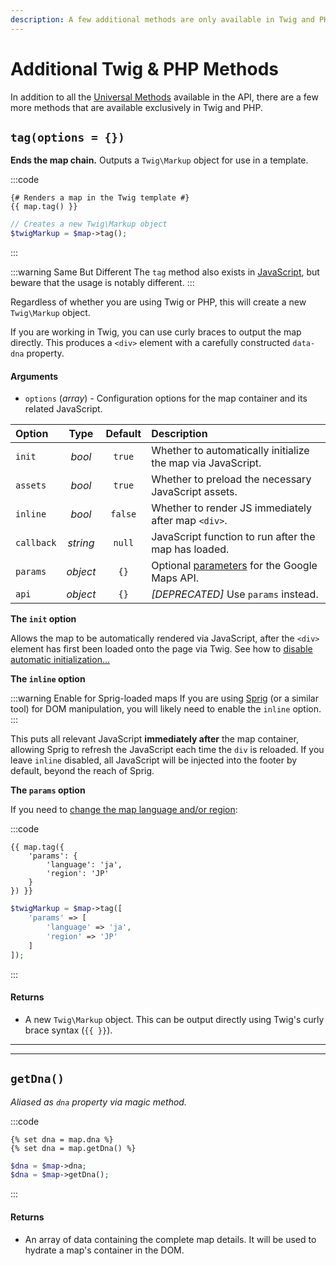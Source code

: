```yaml
---
description: A few additional methods are only available in Twig and PHP. Explore what else is possible when working with dynamic maps in Twig and PHP.
---
```


# Additional Twig & PHP Methods

In addition to all the [Universal Methods](/dynamic-maps/universal-methods/) available in the API, there are a few more methods that are available exclusively in Twig and PHP.

## `tag(options = {})`

**Ends the map chain.** Outputs a `Twig\Markup` object for use in a template.

:::code
```twig
{# Renders a map in the Twig template #}
{{ map.tag() }}
```
```php
// Creates a new Twig\Markup object
$twigMarkup = $map->tag();
```
:::

:::warning Same But Different
The `tag` method also exists in [JavaScript](/dynamic-maps/javascript-methods/#tag-parentid-null), but beware that the usage is notably different.
:::

Regardless of whether you are using Twig or PHP, this will create a new `Twig\Markup` object.

If you are working in Twig, you can use curly braces to output the map directly. This produces a `<div>` element with a carefully constructed `data-dna` property.

#### Arguments

 - `options` (_array_) - Configuration options for the map container and its related JavaScript.

| Option     | Type     | Default | Description
|:-----------|:--------:|:-------:|:------------
| `init`     | _bool_   | `true`  | Whether to automatically initialize the map via JavaScript.
| `assets`   | _bool_   | `true`  | Whether to preload the necessary JavaScript assets.
| `inline`   | _bool_   | `false` | Whether to render JS immediately after map `<div>`.
| `callback` | _string_ | `null`  | JavaScript function to run after the map has loaded.
| `params`   | _object_ | `{}`    | Optional [parameters](https://developers.google.com/maps/documentation/javascript/url-params) for the Google Maps API.
| `api`      | _object_ | `{}`    | _[DEPRECATED]_ Use `params` instead.

**The `init` option**

Allows the map to be automatically rendered via JavaScript, after the `<div>` element has first been loaded onto the page via Twig. See how to [disable automatic initialization...](/guides/delay-map-init/)

**The `inline` option**

:::warning Enable for Sprig-loaded maps
If you are using [Sprig](https://plugins.craftcms.com/sprig) (or a similar tool) for DOM manipulation, you will likely need to enable the `inline` option.
:::

This puts all relevant JavaScript **immediately after** the map container, allowing Sprig to refresh the JavaScript each time the `div` is reloaded.  If you leave `inline` disabled, all JavaScript will be injected into the footer by default, beyond the reach of Sprig.

**The `params` option**

If you need to [change the map language and/or region](/guides/changing-map-language/):

:::code
```twig
{{ map.tag({
    'params': {
        'language': 'ja',
        'region': 'JP'
    }
}) }}
```
```php
$twigMarkup = $map->tag([
    'params' => [
        'language' => 'ja',
        'region' => 'JP'
    ]
]);
```
:::

#### Returns

 - A new `Twig\Markup` object. This can be output directly using Twig's curly brace syntax (`{{ }}`).
 
---
---

## `getDna()`

_Aliased as `dna` property via magic method._

:::code
```twig
{% set dna = map.dna %}
{% set dna = map.getDna() %}
```
```php
$dna = $map->dna;
$dna = $map->getDna();
```
:::

#### Returns

 - An array of data containing the complete map details. It will be used to hydrate a map's container in the DOM.
